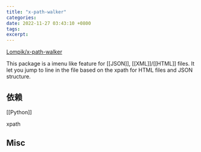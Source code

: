 ```yaml
---
title: "x-path-walker"
categories: 
date: 2022-11-27 03:43:10 +0800
tags: 
excerpt: 
---
```


[Lompik/x-path-walker](https://github.com/Lompik/x-path-walker)

This package is a imenu like feature for [[JSON]], [[XML]]/[[HTML]] files. It let you jump to line in the file based on the xpath for HTML files and JSON structure.

## 依赖

[[Python]]

xpath


## Misc

